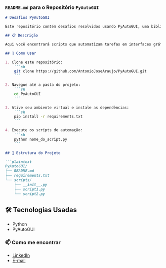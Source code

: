 
### `README.md` para o Repositório `PyAutoGUI`

```markdown
# Desafios PyAutoGUI

Este repositório contém desafios resolvidos usando PyAutoGUI, uma biblioteca para automação de interfaces gráficas.

## 📋 Descrição

Aqui você encontrará scripts que automatizam tarefas em interfaces gráficas utilizando PyAutoGUI.

## 🚀 Como Usar

1. Clone este repositório:
    ```sh
    git clone https://github.com/AntonioJoseAraujo/PyAutoGUI.git
    ```

2. Navegue até a pasta do projeto:
    ```sh
    cd PyAutoGUI
    ```

3. Ative seu ambiente virtual e instale as dependências:
    ```sh
    pip install -r requirements.txt
    ```

4. Execute os scripts de automação:
    ```sh
    python nome_do_script.py
    ```

## 📂 Estrutura do Projeto

```plaintext
PyAutoGUI/
├── README.md
├── requirements.txt
└── scripts/
    ├── __init__.py
    ├── script1.py
    └── script2.py
```
## 🛠 Tecnologias Usadas
- Python
- PyAutoGUI

### 📫 Como me encontrar

- [LinkedIn](https://www.linkedin.com/in/antonio-jose-de-araujo/)
- [E-mail](dev.antonioaraujo@gmail.com)
